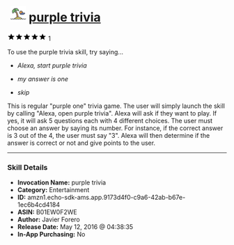 # &nbsp;<img src="skill_icon" alt="purple trivia icon" width="36"> [purple trivia](http://alexa.amazon.com/#skills/amzn1.echo-sdk-ams.app.9173d4f0-c9a6-42ab-b67e-1ec6b4cd4184)
![5 stars](../../images/ic_star_black_18dp_1x.png)![5 stars](../../images/ic_star_black_18dp_1x.png)![5 stars](../../images/ic_star_black_18dp_1x.png)![5 stars](../../images/ic_star_black_18dp_1x.png)![5 stars](../../images/ic_star_black_18dp_1x.png) 1

To use the purple trivia skill, try saying...

* *Alexa, start purple trivia*

* *my answer is one*

* *skip*

This is regular "purple one" trivia game. The user will simply launch the skill by calling "Alexa, open purple trivia". Alexa will ask if they want to play. If yes, it will ask 5 questions each with 4 different choices. The user must choose an answer by saying its number. For instance, if the correct answer is 3 out of the 4, the user must say "3". Alexa will then determine if the answer is correct or not and give points to the user.

***

### Skill Details

* **Invocation Name:** purple trivia
* **Category:** Entertainment
* **ID:** amzn1.echo-sdk-ams.app.9173d4f0-c9a6-42ab-b67e-1ec6b4cd4184
* **ASIN:** B01EW0F2WE
* **Author:** Javier Forero
* **Release Date:** May 12, 2016 @ 04:38:35
* **In-App Purchasing:** No
